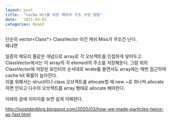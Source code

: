 ```yaml
---
layout: post
title:  "Cache Hit를 위한 메모리 구조 구성 방법"
date:   2021-03-02
categories: Doom3
---
```


단순히 vector<Class*> ClassVector 이건 캐쉬 Miss가 무조건 난다.   
왜냐면 
 
일종의 메모리 풀같은 개념으로 array로 각 오브젝트를 인접하게 넣어두고 ClassVector에서는 이 array의 각 element의 주소를 저장해둔다. 그럼 위의 ClassVector에 저장된 포인터의 순서대로 ierate를 돌면서도 array에는 매번 접근하여 cache hit 확률이 높아진다.     
이를 위해서는 struct이나 class 오브젝트를 allocate할 때 new ~로 하나씩 allocate하면 안되고 다수의 오브젝트를 array 형태로 allocate 해야한다.    

아래의 글에 이미지를 보면 쉽게 이해된다.     

http://joostdevblog.blogspot.com/2020/03/how-we-made-particles-twice-as-fast.html

